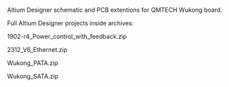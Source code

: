 Altium Designer schematic and PCB extentions for QMTECH Wukong board.

Full Altium Designer projects inside archives:

1902-r4_Power_control_with_feedback.zip

2312_V6_Ethernet.zip

Wukong_PATA.zip

Wukong_SATA.zip

